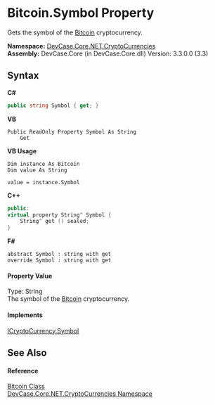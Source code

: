 # Bitcoin.Symbol Property 
 

Gets the symbol of the <a href="T_DevCase_Core_NET_CryptoCurrencies_Bitcoin">Bitcoin</a> cryptocurrency.

**Namespace:**&nbsp;<a href="N_DevCase_Core_NET_CryptoCurrencies">DevCase.Core.NET.CryptoCurrencies</a><br />**Assembly:**&nbsp;DevCase.Core (in DevCase.Core.dll) Version: 3.3.0.0 (3.3)

## Syntax

**C#**<br />
``` C#
public string Symbol { get; }
```

**VB**<br />
``` VB
Public ReadOnly Property Symbol As String
	Get
```

**VB Usage**<br />
``` VB Usage
Dim instance As Bitcoin
Dim value As String

value = instance.Symbol

```

**C++**<br />
``` C++
public:
virtual property String^ Symbol {
	String^ get () sealed;
}
```

**F#**<br />
``` F#
abstract Symbol : string with get
override Symbol : string with get
```


#### Property Value
Type: String<br />The symbol of the <a href="T_DevCase_Core_NET_CryptoCurrencies_Bitcoin">Bitcoin</a> cryptocurrency.

#### Implements
<a href="P_DevCase_Core_NET_ICryptoCurrency_Symbol">ICryptoCurrency.Symbol</a><br />

## See Also


#### Reference
<a href="T_DevCase_Core_NET_CryptoCurrencies_Bitcoin">Bitcoin Class</a><br /><a href="N_DevCase_Core_NET_CryptoCurrencies">DevCase.Core.NET.CryptoCurrencies Namespace</a><br />